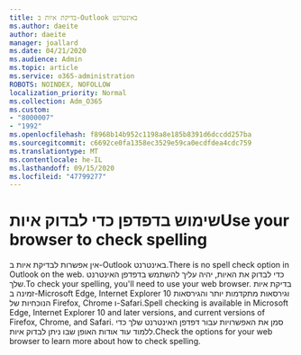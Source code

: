```yaml
---
title: בדיקת איות ב-Outlook באינטרנט
ms.author: daeite
author: daeite
manager: joallard
ms.date: 04/21/2020
ms.audience: Admin
ms.topic: article
ms.service: o365-administration
ROBOTS: NOINDEX, NOFOLLOW
localization_priority: Normal
ms.collection: Adm_O365
ms.custom:
- "8000007"
- "1992"
ms.openlocfilehash: f8968b14b952c1198a8e185b8391d6dccdd257ba
ms.sourcegitcommit: c6692ce0fa1358ec3529e59ca0ecdfdea4cdc759
ms.translationtype: MT
ms.contentlocale: he-IL
ms.lasthandoff: 09/15/2020
ms.locfileid: "47799277"
---
```

# <a name="use-your-browser-to-check-spelling"></a><span data-ttu-id="08023-102">שימוש בדפדפן כדי לבדוק איות</span><span class="sxs-lookup"><span data-stu-id="08023-102">Use your browser to check spelling</span></span>

<span data-ttu-id="08023-103">אין אפשרות לבדיקת איות ב-Outlook באינטרנט.</span><span class="sxs-lookup"><span data-stu-id="08023-103">There is no spell check option in Outlook on the web.</span></span> <span data-ttu-id="08023-104">כדי לבדוק את האיות, יהיה עליך להשתמש בדפדפן האינטרנט שלך.</span><span class="sxs-lookup"><span data-stu-id="08023-104">To check your spelling, you'll need to use your web browser.</span></span> <span data-ttu-id="08023-105">בדיקת איות זמינה ב-Microsoft Edge, Internet Explorer 10 וגירסאות מתקדמות יותר והגירסאות הנוכחיות של Firefox, Chrome ו-Safari.</span><span class="sxs-lookup"><span data-stu-id="08023-105">Spell checking is available in Microsoft Edge, Internet Explorer 10 and later versions, and current versions of Firefox, Chrome, and Safari.</span></span> <span data-ttu-id="08023-106">סמן את האפשרויות עבור דפדפן האינטרנט שלך כדי ללמוד עוד אודות האופן שבו ניתן לבדוק איות.</span><span class="sxs-lookup"><span data-stu-id="08023-106">Check the options for your web browser to learn more about how to check spelling.</span></span>